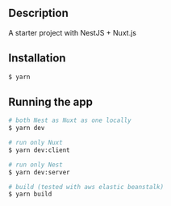 ## Description

A starter project with NestJS + Nuxt.js

## Installation

```bash
$ yarn
```

## Running the app

```bash
# both Nest as Nuxt as one locally
$ yarn dev

# run only Nuxt
$ yarn dev:client

# run only Nest
$ yarn dev:server

# build (tested with aws elastic beanstalk)
$ yarn build
```
